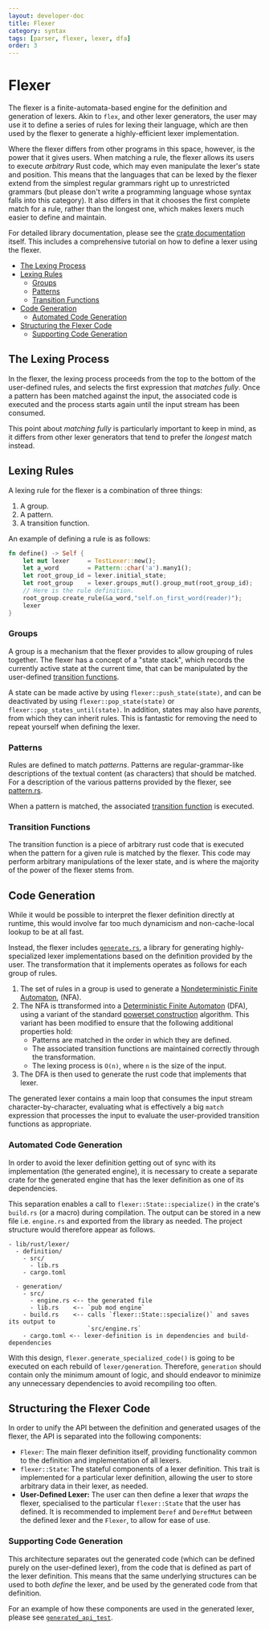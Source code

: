 ```yaml
---
layout: developer-doc
title: Flexer
category: syntax
tags: [parser, flexer, lexer, dfa]
order: 3
---
```


# Flexer

The flexer is a finite-automata-based engine for the definition and generation
of lexers. Akin to `flex`, and other lexer generators, the user may use it to
define a series of rules for lexing their language, which are then used by the
flexer to generate a highly-efficient lexer implementation.

Where the flexer differs from other programs in this space, however, is the
power that it gives users. When matching a rule, the flexer allows its users to
execute _arbitrary_ Rust code, which may even manipulate the lexer's state and
position. This means that the languages that can be lexed by the flexer extend
from the simplest regular grammars right up to unrestricted grammars (but please
don't write a programming language whose syntax falls into this category). It
also differs in that it chooses the first complete match for a rule, rather than
the longest one, which makes lexers much easier to define and maintain.

For detailed library documentation, please see the
[crate documentation](../../lib/rust/flexer/src/lib.rs) itself. This includes a
comprehensive tutorial on how to define a lexer using the flexer.

<!-- MarkdownTOC levels="2,3" autolink="true" -->

- [The Lexing Process](#the-lexing-process)
- [Lexing Rules](#lexing-rules)
  - [Groups](#groups)
  - [Patterns](#patterns)
  - [Transition Functions](#transition-functions)
- [Code Generation](#code-generation)
  - [Automated Code Generation](#automated-code-generation)
- [Structuring the Flexer Code](#structuring-the-flexer-code)
  - [Supporting Code Generation](#supporting-code-generation)

<!-- /MarkdownTOC -->

## The Lexing Process

In the flexer, the lexing process proceeds from the top to the bottom of the
user-defined rules, and selects the first expression that _matches fully_. Once
a pattern has been matched against the input, the associated code is executed
and the process starts again until the input stream has been consumed.

This point about _matching fully_ is particularly important to keep in mind, as
it differs from other lexer generators that tend to prefer the _longest_ match
instead.

## Lexing Rules

A lexing rule for the flexer is a combination of three things:

1.  A group.
2.  A pattern.
3.  A transition function.

An example of defining a rule is as follows:

```rust
fn define() -> Self {
    let mut lexer     = TestLexer::new();
    let a_word        = Pattern::char('a').many1();
    let root_group_id = lexer.initial_state;
    let root_group    = lexer.groups_mut().group_mut(root_group_id);
    // Here is the rule definition.
    root_group.create_rule(&a_word,"self.on_first_word(reader)");
    lexer
}
```

### Groups

A group is a mechanism that the flexer provides to allow grouping of rules
together. The flexer has a concept of a "state stack", which records the
currently active state at the current time, that can be manipulated by the
user-defined [transition functions](#transition-functions).

A state can be made active by using `flexer::push_state(state)`, and can be
deactivated by using `flexer::pop_state(state)` or
`flexer::pop_states_until(state)`. In addition, states may also have _parents_,
from which they can inherit rules. This is fantastic for removing the need to
repeat yourself when defining the lexer.

### Patterns

Rules are defined to match _patterns_. Patterns are regular-grammar-like
descriptions of the textual content (as characters) that should be matched. For
a description of the various patterns provided by the flexer, see
[pattern.rs](../../lib/rust/flexer/src/automata/pattern.rs).

When a pattern is matched, the associated
[transition function](#transition-functions) is executed.

### Transition Functions

The transition function is a piece of arbitrary rust code that is executed when
the pattern for a given rule is matched by the flexer. This code may perform
arbitrary manipulations of the lexer state, and is where the majority of the
power of the flexer stems from.

## Code Generation

While it would be possible to interpret the flexer definition directly at
runtime, this would involve far too much dynamicism and non-cache-local lookup
to be at all fast.

Instead, the flexer includes
[`generate.rs`](../../lib/rust/flexer/src/generate.rs), a library for generating
highly-specialized lexer implementations based on the definition provided by the
user. The transformation that it implements operates as follows for each group
of rules.

1.  The set of rules in a group is used to generate a
    [Nondeterministic Finite Automaton](https://en.wikipedia.org/wiki/Nondeterministic_finite_automaton),
    (NFA).
2.  The NFA is ttransformed into a
    [Deterministic Finite Automaton](https://en.wikipedia.org/wiki/Deterministic_finite_automaton)
    (DFA), using a variant of the standard
    [powerset construction](https://en.wikipedia.org/wiki/Powerset_construction)
    algorithm. This variant has been modified to ensure that the following
    additional properties hold:
    - Patterns are matched in the order in which they are defined.
    - The associated transition functions are maintained correctly through the
      transformation.
    - The lexing process is `O(n)`, where `n` is the size of the input.
3.  The DFA is then used to generate the rust code that implements that lexer.

The generated lexer contains a main loop that consumes the input stream
character-by-character, evaluating what is effectively a big `match` expression
that processes the input to evaluate the user-provided transition functions as
appropriate.

### Automated Code Generation

In order to avoid the lexer definition getting out of sync with its
implementation (the generated engine), it is necessary to create a separate
crate for the generated engine that has the lexer definition as one of its
dependencies.

This separation enables a call to `flexer::State::specialize()` in the crate's
`build.rs` (or a macro) during compilation. The output can be stored in a new
file i.e. `engine.rs` and exported from the library as needed. The project
structure would therefore appear as follows.

```
- lib/rust/lexer/
  - definition/
    - src/
      - lib.rs
    - cargo.toml

  - generation/
    - src/
      - engine.rs <-- the generated file
      - lib.rs    <-- `pub mod engine`
    - build.rs    <-- calls `flexer::State::specialize()` and saves its output to
                      `src/engine.rs`
    - cargo.toml <-- lexer-definition is in dependencies and build-dependencies
```

With this design, `flexer.generate_specialized_code()` is going to be executed
on each rebuild of `lexer/generation`. Therefore, `generation` should contain
only the minimum amount of logic, and should endeavor to minimize any
unnecessary dependencies to avoid recompiling too often.

## Structuring the Flexer Code

In order to unify the API between the definition and generated usages of the
flexer, the API is separated into the following components:

- `Flexer`: The main flexer definition itself, providing functionality common to
  the definition and implementation of all lexers.
- `flexer::State`: The stateful components of a lexer definition. This trait is
  implemented for a particular lexer definition, allowing the user to store
  arbitrary data in their lexer, as needed.
- **User-Defined Lexer:** The user can then define a lexer that _wraps_ the
  flexer, specialised to the particular `flexer::State` that the user has
  defined. It is recommended to implement `Deref` and `DerefMut` between the
  defined lexer and the `Flexer`, to allow for ease of use.

### Supporting Code Generation

This architecture separates out the generated code (which can be defined purely
on the user-defined lexer), from the code that is defined as part of the lexer
definition. This means that the same underlying structures can be used to both
_define_ the lexer, and be used by the generated code from that definition.

For an example of how these components are used in the generated lexer, please
see [`generated_api_test`](../../lib/rust/flexer/tests/generated_api_test.rs).
